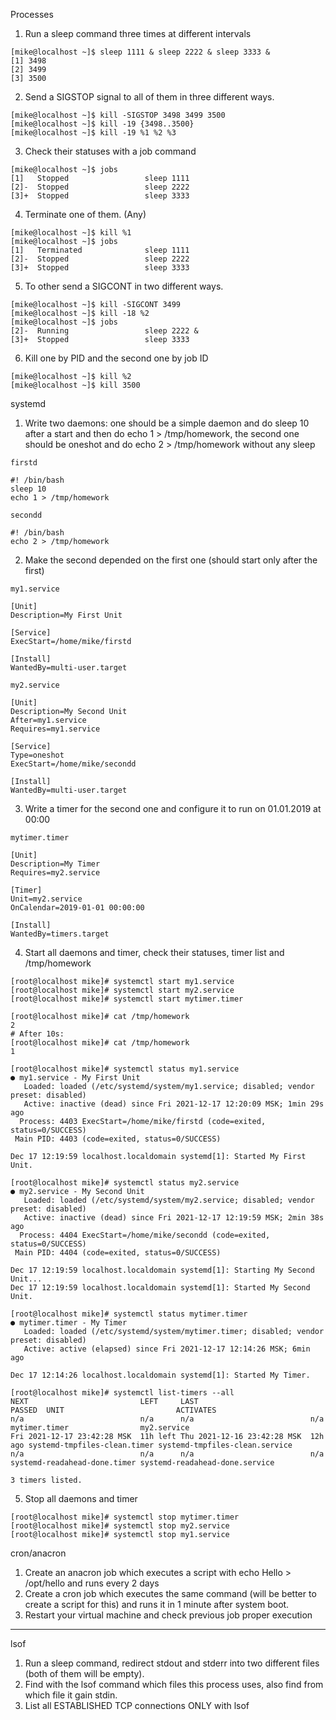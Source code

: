 Processes
1. Run a sleep command three times at different intervals
```
[mike@localhost ~]$ sleep 1111 & sleep 2222 & sleep 3333 &
[1] 3498
[2] 3499
[3] 3500

```
2. Send a SIGSTOP signal to all of them in three different ways.
```
[mike@localhost ~]$ kill -SIGSTOP 3498 3499 3500
[mike@localhost ~]$ kill -19 {3498..3500}
[mike@localhost ~]$ kill -19 %1 %2 %3

```
3. Check their statuses with a job command
```
[mike@localhost ~]$ jobs
[1]   Stopped                 sleep 1111
[2]-  Stopped                 sleep 2222
[3]+  Stopped                 sleep 3333

```
4. Terminate one of them. (Any)
```
[mike@localhost ~]$ kill %1
[mike@localhost ~]$ jobs
[1]   Terminated              sleep 1111
[2]-  Stopped                 sleep 2222
[3]+  Stopped                 sleep 3333

```
5. To other send a SIGCONT in two different ways.
```
[mike@localhost ~]$ kill -SIGCONT 3499
[mike@localhost ~]$ kill -18 %2
[mike@localhost ~]$ jobs
[2]-  Running                 sleep 2222 &
[3]+  Stopped                 sleep 3333

```
6. Kill one by PID and the second one by job ID
```
[mike@localhost ~]$ kill %2
[mike@localhost ~]$ kill 3500
```


systemd
1. Write two daemons: one should be a simple daemon and do sleep 10 after a start and 
then do echo 1 > /tmp/homework, the second one should be oneshot and do echo 2 > 
/tmp/homework without any sleep
```
firstd

#! /bin/bash
sleep 10
echo 1 > /tmp/homework

secondd

#! /bin/bash
echo 2 > /tmp/homework
```
2. Make the second depended on the first one (should start only after the first)
```
my1.service

[Unit]
Description=My First Unit

[Service]
ExecStart=/home/mike/firstd

[Install]
WantedBy=multi-user.target

my2.service

[Unit]
Description=My Second Unit
After=my1.service
Requires=my1.service

[Service]
Type=oneshot
ExecStart=/home/mike/secondd

[Install]
WantedBy=multi-user.target
```
3. Write a timer for the second one and configure it to run on 01.01.2019 at 00:00
```
mytimer.timer

[Unit]
Description=My Timer
Requires=my2.service

[Timer]
Unit=my2.service
OnCalendar=2019-01-01 00:00:00

[Install]
WantedBy=timers.target
```
4. Start all daemons and timer, check their statuses, timer list and /tmp/homework
```
[root@localhost mike]# systemctl start my1.service
[root@localhost mike]# systemctl start my2.service
[root@localhost mike]# systemctl start mytimer.timer

[root@localhost mike]# cat /tmp/homework 
2
# After 10s:
[root@localhost mike]# cat /tmp/homework 
1

[root@localhost mike]# systemctl status my1.service
● my1.service - My First Unit
   Loaded: loaded (/etc/systemd/system/my1.service; disabled; vendor preset: disabled)
   Active: inactive (dead) since Fri 2021-12-17 12:20:09 MSK; 1min 29s ago
  Process: 4403 ExecStart=/home/mike/firstd (code=exited, status=0/SUCCESS)
 Main PID: 4403 (code=exited, status=0/SUCCESS)

Dec 17 12:19:59 localhost.localdomain systemd[1]: Started My First Unit.

[root@localhost mike]# systemctl status my2.service
● my2.service - My Second Unit
   Loaded: loaded (/etc/systemd/system/my2.service; disabled; vendor preset: disabled)
   Active: inactive (dead) since Fri 2021-12-17 12:19:59 MSK; 2min 38s ago
  Process: 4404 ExecStart=/home/mike/secondd (code=exited, status=0/SUCCESS)
 Main PID: 4404 (code=exited, status=0/SUCCESS)

Dec 17 12:19:59 localhost.localdomain systemd[1]: Starting My Second Unit...
Dec 17 12:19:59 localhost.localdomain systemd[1]: Started My Second Unit.

[root@localhost mike]# systemctl status mytimer.timer
● mytimer.timer - My Timer
   Loaded: loaded (/etc/systemd/system/mytimer.timer; disabled; vendor preset: disabled)
   Active: active (elapsed) since Fri 2021-12-17 12:14:26 MSK; 6min ago

Dec 17 12:14:26 localhost.localdomain systemd[1]: Started My Timer.

[root@localhost mike]# systemctl list-timers --all
NEXT                         LEFT     LAST                         PASSED  UNIT                         ACTIVATES
n/a                          n/a      n/a                          n/a     mytimer.timer                my2.service
Fri 2021-12-17 23:42:28 MSK  11h left Thu 2021-12-16 23:42:28 MSK  12h ago systemd-tmpfiles-clean.timer systemd-tmpfiles-clean.service
n/a                          n/a      n/a                          n/a     systemd-readahead-done.timer systemd-readahead-done.service

3 timers listed.
```
5. Stop all daemons and timer
```
[root@localhost mike]# systemctl stop mytimer.timer
[root@localhost mike]# systemctl stop my2.service
[root@localhost mike]# systemctl stop my1.service
```

cron/anacron
1. Create an anacron job which executes a script with echo Hello > /opt/hello and runs 
every 2 days
2. Create a cron job which executes the same command (will be better to create a script for 
this) and runs it in 1 minute after system boot.
3. Restart your virtual machine and check previous job proper execution
-----


lsof
1. Run a sleep command, redirect stdout and stderr into two different files (both of them will 
be empty).
2. Find with the lsof command which files this process uses, also find from which file it gain 
stdin.
3. List all ESTABLISHED TCP connections ONLY with lsof
